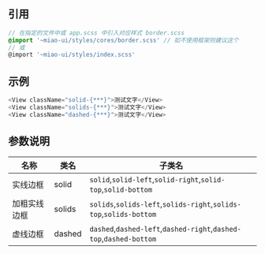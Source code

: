 ## 引用

```scss
// 在指定的文件中或 app.scss 中引入对应样式 border.scss
@import '~miao-ui/styles/cores/border.scss' // 如不使用框架则建议这个
// 或
@import '~miao-ui/styles/index.scss'
```

## 示例

```ts
<View className="solid-{***}">测试文字</View>
<View className="solids-{***}">测试文字</View>
<View className="dashed-{***}">测试文字</View>
```

## 参数说明

|名称|类名|子类名|
| ---| ---|---|
|实线边框|solid|`solid`,`solid-left`,`solid-right`,`solid-top`,`solid-bottom`|
|加粗实线边框|solids|`solids`,`solids-left`,`solids-right`,`solids-top`,`solids-bottom`|
|虚线边框|dashed|`dashed`,`dashed-left`,`dashed-right`,`dashed-top`,`dashed-bottom`|
